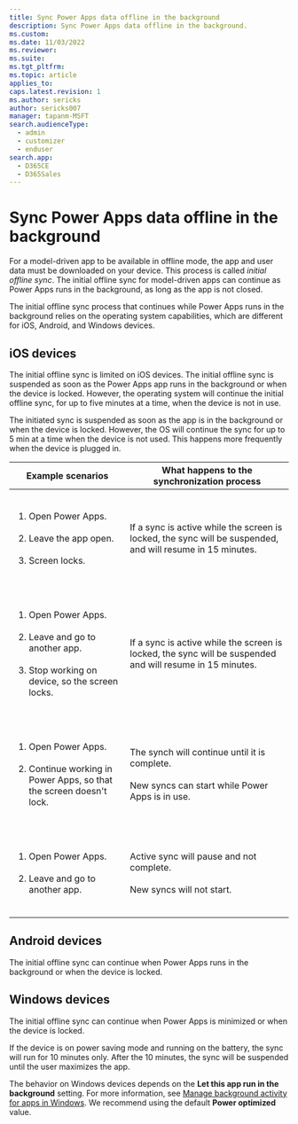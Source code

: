 ```yaml
---
title: Sync Power Apps data offline in the background
description: Sync Power Apps data offline in the background.
ms.custom: 
ms.date: 11/03/2022
ms.reviewer: 
ms.suite: 
ms.tgt_pltfrm: 
ms.topic: article
applies_to: 
caps.latest.revision: 1
ms.author: sericks
author: sericks007
manager: tapanm-MSFT
search.audienceType: 
  - admin
  - customizer
  - enduser
search.app: 
  - D365CE
  - D365Sales
---
```


# Sync Power Apps data offline in the background

For a model-driven app to be available in offline mode, the app and user data must be downloaded on your device. This process is called *initial offline sync*. The initial offline sync for model-driven apps can continue as Power Apps runs in the background, as long as the app is not closed.

The initial offline sync process that continues while Power Apps runs in the background relies on the operating system capabilities, which are different for iOS, Android, and Windows devices.

## iOS devices

The initial offline sync is limited on iOS devices.  The initial offline sync is suspended as soon as the Power Apps app runs in the background or when the device is locked. However, the operating system will continue the initial offline sync, for up to five minutes at a time, when the device is not in use.

The initiated sync is suspended as soon as the app is in the background or when the device is locked. However, the OS will continue the sync for up to 5 min at a time when the device is not used. This happens more frequently when the device is plugged in.

| Example scenarios | What happens to the synchronization process |
|-------------------------|-------------------------|
| <ol type="1"></br><li>Open Power Apps.</li></br><li>Leave the app open.</li></br><li>Screen locks.</li></br></ol> | If a sync is active while the screen is locked, the sync will be suspended, and will resume in 15 minutes. |
| <ol type="1"></br><li>Open Power Apps.</li></br><li>Leave and go to another app.</li></br><li>Stop working on device, so the screen locks.</li></br></ol> | If a sync is active while the screen is locked, the sync will be suspended and will resume in 15 minutes. |
| <ol type="1"></br><li>Open Power Apps.</li></br><li>Continue working in Power Apps, so that the screen doesn't lock.</li></br></ol> | The synch will continue until it is complete.<br><br>New syncs can start while Power Apps is in use. |
| <ol type="1"></br><li>Open Power Apps.</li></br><li>Leave and go to another app.</li></br></ol> | Active sync will pause and not complete.<br><br>New syncs will not start. |

## Android devices

The initial offline sync can continue when Power Apps runs in the background or when the device is locked. 

## Windows devices
The initial offline sync can continue when Power Apps is minimized or when the device is locked. 

If the device is on power saving mode and running on the battery, the sync will run for 10 minutes only. After the 10 minutes, the sync will be suspended until the user maximizes the app.

The behavior on Windows devices depends on the **Let this app run in the background** setting. For more information, see [Manage background activity for apps in Windows](https://support.microsoft.com/en-us/windows/manage-background-activity-for-apps-in-windows-4f32dffe-b97c-40e8-a790-3ca10373a1ef). We recommend using the default **Power optimized** value.




